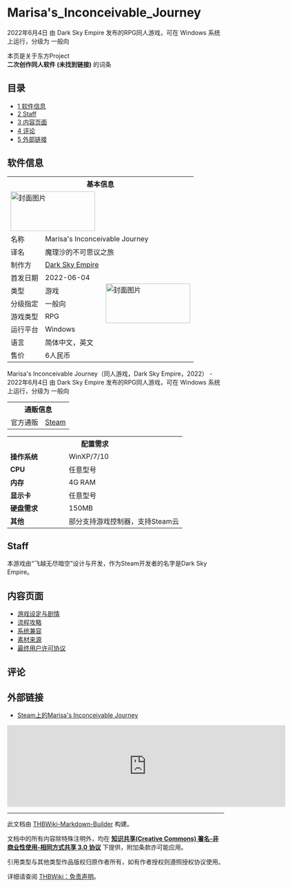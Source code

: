 # Marisa's_Inconceivable_Journey

<!-- source html: G:\repos\THBWiki-Markdown-Builder\THBWikiMarkdown\Temp\main\7\79\ns0%3AMarisa%27s_Inconceivable_Journey.html -->

2022年6月4日 由 Dark Sky Empire  发布的RPG同人游戏，可在 Windows 系统上运行，分级为 一般向

本页是关于东方Project  
 **二次创作同人软件 (未找到链接)** 的词条

## 目录

- [1 软件信息](#软件信息)
- [2 Staff](#Staff)
- [3 内容页面](#内容页面)
- [4 评论](#评论)
- [5 外部链接](#外部链接)





## 软件信息

<table><tbody><tr><th colspan="3">基本信息</th></tr><tr><td class="cover-artwork-mobile" colspan="2"><a href="./文件-Marisa's_Inconceivable_Journey封面.PNG.md" class="image" title="封面图片"><img alt="封面图片" src="https://upload.thwiki.cc/thumb/9/9e/Marisa%27s_Inconceivable_Journey%E5%B0%81%E9%9D%A2.PNG/196px-Marisa%27s_Inconceivable_Journey%E5%B0%81%E9%9D%A2.PNG" decoding="async" loading="lazy" width="196" height="92" srcset="https://upload.thwiki.cc/thumb/9/9e/Marisa%27s_Inconceivable_Journey%E5%B0%81%E9%9D%A2.PNG/294px-Marisa%27s_Inconceivable_Journey%E5%B0%81%E9%9D%A2.PNG 1.5x, https://upload.thwiki.cc/thumb/9/9e/Marisa%27s_Inconceivable_Journey%E5%B0%81%E9%9D%A2.PNG/392px-Marisa%27s_Inconceivable_Journey%E5%B0%81%E9%9D%A2.PNG 2x" data-file-width="460" data-file-height="215"></a></td>
</tr><tr><td class="label">名称</td><td colspan="2"> Marisa&#39;s Inconceivable Journey </td></tr><tr><td class="label">译名</td><td colspan="2"> 魔理沙的不可思议之旅 </td></tr><tr><td class="label">制作方</td><td><a href="./Dark_Sky_Empire.md" title="Dark Sky Empire">Dark Sky Empire</a></td><td class="cover-artwork" rowspan="7" style="min-width:196px;"><a href="./文件-Marisa's_Inconceivable_Journey封面.PNG.md" class="image" title="封面图片"><img alt="封面图片" src="https://upload.thwiki.cc/thumb/9/9e/Marisa%27s_Inconceivable_Journey%E5%B0%81%E9%9D%A2.PNG/196px-Marisa%27s_Inconceivable_Journey%E5%B0%81%E9%9D%A2.PNG" decoding="async" loading="lazy" width="196" height="92" srcset="https://upload.thwiki.cc/thumb/9/9e/Marisa%27s_Inconceivable_Journey%E5%B0%81%E9%9D%A2.PNG/294px-Marisa%27s_Inconceivable_Journey%E5%B0%81%E9%9D%A2.PNG 1.5x, https://upload.thwiki.cc/thumb/9/9e/Marisa%27s_Inconceivable_Journey%E5%B0%81%E9%9D%A2.PNG/392px-Marisa%27s_Inconceivable_Journey%E5%B0%81%E9%9D%A2.PNG 2x" data-file-width="460" data-file-height="215"></a></td>
</tr><tr><td class="label">首发日期</td><td>2022-06-04</td></tr><tr><td class="label">类型</td><td>游戏</td></tr><tr><td class="label">分级指定</td><td>一般向</td></tr><tr><td class="label">游戏类型</td><td>RPG</td></tr><tr><td class="label">运行平台</td><td>Windows</td></tr><tr><td class="label">语言</td><td>简体中文，英文</td></tr><tr><td class="label">售价</td><td>6人民币</td></tr></tbody></table>

Marisa's Inconceivable Journey（同人游戏，Dark Sky Empire，2022） - 2022年6月4日 由 Dark Sky Empire  发布的RPG同人游戏，可在 Windows 系统上运行，分级为 一般向

<table><tbody><tr><th colspan="3">通贩信息</th></tr><tr><td class="label">官方通贩</td><td colspan="2"><a rel="nofollow" class="external text" href="https://store.steampowered.com/app/1145800">Steam</a></td></tr></tbody></table>



<table>
<tbody><tr><th colspan="2">配置需求</th></tr>
<tr><td style="width:120px;padding-left:7px;"><b>操作系统</b></td><td>WinXP/7/10</td></tr><tr><td style="width:120px;padding-left:7px;"><b>CPU</b></td><td>任意型号</td></tr><tr><td style="width:120px;padding-left:7px;"><b>内存</b></td><td>4G RAM</td></tr><tr><td style="width:120px;padding-left:7px;"><b>显示卡</b></td><td>任意型号</td></tr><tr><td style="width:120px;padding-left:7px;"><b>硬盘需求</b></td><td>150MB</td></tr><tr><td style="width:120px;padding-left:7px;"><b>其他</b></td><td>部分支持游戏控制器，支持Steam云</td></tr>
</tbody></table>



## Staff
  
本游戏由“飞越无尽暗空”设计与开发，作为Steam开发者的名字是Dark Sky Empire。
  


## 内容页面
- [游戏设定与剧情](./Marisa's_Inconceivable_Journey-设定与剧情.md)
- [流程攻略](./Marisa's_Inconceivable_Journey-攻略.md)
- [系统兼容](./Marisa's_Inconceivable_Journey-系统兼容.md)
- [素材来源](./Marisa's_Inconceivable_Journey-素材来源.md)
- [最终用户许可协议](./Marisa's_Inconceivable_Journey-EULA.md)


## 评论

## 外部链接
- [Steam上的Marisa's Inconceivable Journey](https://store.steampowered.com/app/1145800/Marisas_Inconceivable_Journey/)

  

<iframe src="https://store.steampowered.com/widget/1145800/" frameborder="0" width="646" height="190" style="display: block" loading="lazy"></iframe>


  





---

此文档由 [THBWiki-Markdown-Builder](https://github.com/Delsin-Yu/THBWiki-Markdown-Builder) 构建。

文档中的所有内容除特殊注明外，均在 [**知识共享(Creative Commons) 署名-非商业性使用-相同方式共享 3.0 协议**](https://creativecommons.org/licenses/by-sa/3.0/deed.zh-hans) 下提供，附加条款亦可能应用。

引用类型与其他类型作品版权归原作者所有，如有作者授权则遵照授权协议使用。

详细请查阅 [THBWiki：免责声明](https://thbwiki.cc/THBWiki:%E5%85%8D%E8%B4%A3%E5%A3%B0%E6%98%8E)。

